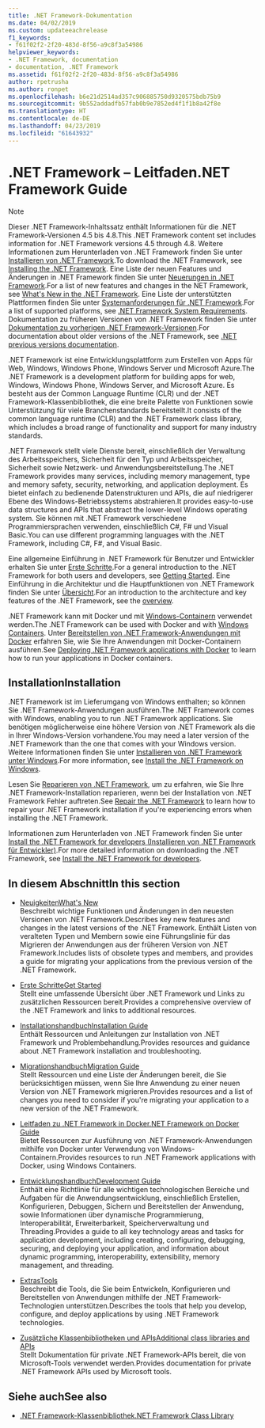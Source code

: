 ```yaml
---
title: .NET Framework-Dokumentation
ms.date: 04/02/2019
ms.custom: updateeachrelease
f1_keywords:
- f61f02f2-2f20-483d-8f56-a9c8f3a54986
helpviewer_keywords:
- .NET Framework, documentation
- documentation, .NET Framework
ms.assetid: f61f02f2-2f20-483d-8f56-a9c8f3a54986
author: rpetrusha
ms.author: ronpet
ms.openlocfilehash: b6e21d2514ad357c906885750d9320575bdb75b9
ms.sourcegitcommit: 9b552addadfb57fab0b9e7852ed4f1f1b8a42f8e
ms.translationtype: HT
ms.contentlocale: de-DE
ms.lasthandoff: 04/23/2019
ms.locfileid: "61643932"
---
```

# <a name="net-framework-guide"></a><span data-ttu-id="4de80-102">.NET Framework – Leitfaden</span><span class="sxs-lookup"><span data-stu-id="4de80-102">.NET Framework Guide</span></span>

> [!NOTE]
> <span data-ttu-id="4de80-103">Dieser .NET Framework-Inhaltssatz enthält Informationen für die .NET Framework-Versionen 4.5 bis 4.8.</span><span class="sxs-lookup"><span data-stu-id="4de80-103">This .NET Framework content set includes information for .NET Framework versions 4.5 through 4.8.</span></span> <span data-ttu-id="4de80-104">Weitere Informationen zum Herunterladen von .NET Framework finden Sie unter [Installieren von .NET Framework](./install/guide-for-developers.md).</span><span class="sxs-lookup"><span data-stu-id="4de80-104">To download the .NET Framework, see [Installing the .NET Framework](./install/guide-for-developers.md).</span></span> <span data-ttu-id="4de80-105">Eine Liste der neuen Features und Änderungen in .NET Framework finden Sie unter [Neuerungen in .NET Framework](./whats-new/index.md).</span><span class="sxs-lookup"><span data-stu-id="4de80-105">For a list of new features and changes in the NET Framework, see [What's New in the .NET Framework](./whats-new/index.md).</span></span> <span data-ttu-id="4de80-106">Eine Liste der unterstützten Plattformen finden Sie unter [Systemanforderungen für .NET Framework](./get-started/system-requirements.md).</span><span class="sxs-lookup"><span data-stu-id="4de80-106">For a list of supported platforms, see [.NET Framework System Requirements](./get-started/system-requirements.md).</span></span> <span data-ttu-id="4de80-107">Dokumentation zu früheren Versionen von .NET Framework finden Sie unter [Dokumentation zu vorherigen .NET Framework-Versionen](https://docs.microsoft.com/previous-versions/dotnet/).</span><span class="sxs-lookup"><span data-stu-id="4de80-107">For documentation about older versions of the .NET Framework, see [.NET previous versions documentation](https://docs.microsoft.com/previous-versions/dotnet/).</span></span>

<span data-ttu-id="4de80-108">.NET Framework ist eine Entwicklungsplattform zum Erstellen von Apps für Web, Windows, Windows Phone, Windows Server und Microsoft Azure.</span><span class="sxs-lookup"><span data-stu-id="4de80-108">The .NET Framework is a development platform for building apps for web, Windows, Windows Phone, Windows Server, and Microsoft Azure.</span></span> <span data-ttu-id="4de80-109">Es besteht aus der Common Language Runtime (CLR) und der .NET Framework-Klassenbibliothek, die eine breite Palette von Funktionen sowie Unterstützung für viele Branchenstandards bereitstellt.</span><span class="sxs-lookup"><span data-stu-id="4de80-109">It consists of the common language runtime (CLR) and the .NET Framework class library, which includes a broad range of functionality and support for many industry standards.</span></span>

<span data-ttu-id="4de80-110">.NET Framework stellt viele Dienste bereit, einschließlich der Verwaltung des Arbeitsspeichers, Sicherheit für den Typ und Arbeitsspeicher, Sicherheit sowie Netzwerk- und Anwendungsbereitstellung.</span><span class="sxs-lookup"><span data-stu-id="4de80-110">The .NET Framework provides many services, including memory management, type and memory safety, security, networking, and application deployment.</span></span> <span data-ttu-id="4de80-111">Es bietet einfach zu bedienende Datenstrukturen und APIs, die auf niedrigerer Ebene des Windows-Betriebssystems abstrahieren.</span><span class="sxs-lookup"><span data-stu-id="4de80-111">It provides easy-to-use data structures and APIs that abstract the lower-level Windows operating system.</span></span> <span data-ttu-id="4de80-112">Sie können mit .NET Framework verschiedene Programmiersprachen verwenden, einschließlich C#, F# und Visual Basic.</span><span class="sxs-lookup"><span data-stu-id="4de80-112">You can use different programming languages with the .NET Framework, including C#, F#, and Visual Basic.</span></span>

<span data-ttu-id="4de80-113">Eine allgemeine Einführung in .NET Framework für Benutzer und Entwickler erhalten Sie unter [Erste Schritte](./get-started/index.md).</span><span class="sxs-lookup"><span data-stu-id="4de80-113">For a general introduction to the .NET Framework for both users and developers, see [Getting Started](./get-started/index.md).</span></span> <span data-ttu-id="4de80-114">Eine Einführung in die Architektur und die Hauptfunktionen von .NET Framework finden Sie unter [Übersicht](./get-started/overview.md).</span><span class="sxs-lookup"><span data-stu-id="4de80-114">For an introduction to the architecture and key features of the .NET Framework, see the [overview](./get-started/overview.md).</span></span>

<span data-ttu-id="4de80-115">.NET Framework kann mit Docker und mit [Windows-Containern](/virtualization/windowscontainers/about/) verwendet werden.</span><span class="sxs-lookup"><span data-stu-id="4de80-115">The .NET Framework can be used with Docker and with [Windows Containers](/virtualization/windowscontainers/about/).</span></span> <span data-ttu-id="4de80-116">Unter [Bereitstellen von .NET Framework-Anwendungen mit Docker](./docker/index.md) erfahren Sie, wie Sie Ihre Anwendungen mit Docker-Containern ausführen.</span><span class="sxs-lookup"><span data-stu-id="4de80-116">See [Deploying .NET Framework applications with Docker](./docker/index.md) to learn how to run your applications in Docker containers.</span></span>

## <a name="installation"></a><span data-ttu-id="4de80-117">Installation</span><span class="sxs-lookup"><span data-stu-id="4de80-117">Installation</span></span>

<span data-ttu-id="4de80-118">.NET Framework ist im Lieferumgang von Windows enthalten; so können Sie .NET Framework-Anwendungen ausführen.</span><span class="sxs-lookup"><span data-stu-id="4de80-118">The .NET Framework comes with Windows, enabling you to run .NET Framework applications.</span></span> <span data-ttu-id="4de80-119">Sie benötigen möglicherweise eine höhere Version von .NET Framework als die in Ihrer Windows-Version vorhandene.</span><span class="sxs-lookup"><span data-stu-id="4de80-119">You may need a later version of the .NET Framework than the one that comes with your Windows version.</span></span> <span data-ttu-id="4de80-120">Weitere Informationen finden Sie unter [Installieren von .NET Framework unter Windows](./install/index.md).</span><span class="sxs-lookup"><span data-stu-id="4de80-120">For more information, see [Install the .NET Framework on Windows](./install/index.md).</span></span>

<span data-ttu-id="4de80-121">Lesen Sie [Reparieren von .NET Framework](./install/repair.md), um zu erfahren, wie Sie Ihre .NET Framework-Installation reparieren, wenn bei der Installation von .NET Framework Fehler auftreten.</span><span class="sxs-lookup"><span data-stu-id="4de80-121">See [Repair the .NET Framework](./install/repair.md) to learn how to repair your .NET Framework installation if you're experiencing errors when installing the .NET Framework.</span></span>

<span data-ttu-id="4de80-122">Informationen zum Herunterladen von .NET Framework finden Sie unter [Install the .NET Framework for developers (Installieren von .NET Framework für Entwickler)](./install/guide-for-developers.md).</span><span class="sxs-lookup"><span data-stu-id="4de80-122">For more detailed information on downloading the .NET Framework, see [Install the .NET Framework for developers](./install/guide-for-developers.md).</span></span>

## <a name="in-this-section"></a><span data-ttu-id="4de80-123">In diesem Abschnitt</span><span class="sxs-lookup"><span data-stu-id="4de80-123">In this section</span></span>

* [<span data-ttu-id="4de80-124">Neuigkeiten</span><span class="sxs-lookup"><span data-stu-id="4de80-124">What's New</span></span>](./whats-new/index.md)  
<span data-ttu-id="4de80-125">Beschreibt wichtige Funktionen und Änderungen in den neuesten Versionen von .NET Framework.</span><span class="sxs-lookup"><span data-stu-id="4de80-125">Describes key new features and changes in the latest versions of the .NET Framework.</span></span> <span data-ttu-id="4de80-126">Enthält Listen von veralteten Typen und Membern sowie eine Führungslinie für das Migrieren der Anwendungen aus der früheren Version von .NET Framework.</span><span class="sxs-lookup"><span data-stu-id="4de80-126">Includes lists of obsolete types and members, and provides a guide for migrating your applications from the previous version of the .NET Framework.</span></span>

* [<span data-ttu-id="4de80-127">Erste Schritte</span><span class="sxs-lookup"><span data-stu-id="4de80-127">Get Started</span></span>](./get-started/index.md)  
<span data-ttu-id="4de80-128">Stellt eine umfassende Übersicht über .NET Framework und Links zu zusätzlichen Ressourcen bereit.</span><span class="sxs-lookup"><span data-stu-id="4de80-128">Provides a comprehensive overview of the .NET Framework and links to additional resources.</span></span>

* [<span data-ttu-id="4de80-129">Installationshandbuch</span><span class="sxs-lookup"><span data-stu-id="4de80-129">Installation Guide</span></span>](./install/index.md)  
<span data-ttu-id="4de80-130">Enthält Ressourcen und Anleitungen zur Installation von .NET Framework und Problembehandlung.</span><span class="sxs-lookup"><span data-stu-id="4de80-130">Provides resources and guidance about .NET Framework installation and troubleshooting.</span></span>

* [<span data-ttu-id="4de80-131">Migrationshandbuch</span><span class="sxs-lookup"><span data-stu-id="4de80-131">Migration Guide</span></span>](./migration-guide/index.md)  
<span data-ttu-id="4de80-132">Stellt Ressourcen und eine Liste der Änderungen bereit, die Sie berücksichtigen müssen, wenn Sie Ihre Anwendung zu einer neuen Version von .NET Framework migrieren.</span><span class="sxs-lookup"><span data-stu-id="4de80-132">Provides resources and a list of changes you need to consider if you're migrating your application to a new version of the .NET Framework.</span></span>

* [<span data-ttu-id="4de80-133">Leitfaden zu .NET Framework in Docker</span><span class="sxs-lookup"><span data-stu-id="4de80-133">.NET Framework on Docker Guide</span></span>](./docker/index.md)  
<span data-ttu-id="4de80-134">Bietet Ressourcen zur Ausführung von .NET Framework-Anwendungen mithilfe von Docker unter Verwendung von Windows-Containern.</span><span class="sxs-lookup"><span data-stu-id="4de80-134">Provides resources to run .NET Framework applications with Docker, using Windows Containers.</span></span>

* [<span data-ttu-id="4de80-135">Entwicklungshandbuch</span><span class="sxs-lookup"><span data-stu-id="4de80-135">Development Guide</span></span>](./development-guide.md)  
<span data-ttu-id="4de80-136">Enthält eine Richtlinie für alle wichtigen technologischen Bereiche und Aufgaben für die Anwendungsentwicklung, einschließlich Erstellen, Konfigurieren, Debuggen, Sichern und Bereitstellen der Anwendung, sowie Informationen über dynamische Programmierung, Interoperabilität, Erweiterbarkeit, Speicherverwaltung und Threading.</span><span class="sxs-lookup"><span data-stu-id="4de80-136">Provides a guide to all key technology areas and tasks for application development, including creating, configuring, debugging, securing, and deploying your application, and information about dynamic programming, interoperability, extensibility, memory management, and threading.</span></span>

* [<span data-ttu-id="4de80-137">Extras</span><span class="sxs-lookup"><span data-stu-id="4de80-137">Tools</span></span>](./tools/index.md)  
<span data-ttu-id="4de80-138">Beschreibt die Tools, die Sie beim Entwickeln, Konfigurieren und Bereitstellen von Anwendungen mithilfe der .NET Framework-Technologien unterstützen.</span><span class="sxs-lookup"><span data-stu-id="4de80-138">Describes the tools that help you develop, configure, and deploy applications by using .NET Framework technologies.</span></span>

* [<span data-ttu-id="4de80-139">Zusätzliche Klassenbibliotheken und APIs</span><span class="sxs-lookup"><span data-stu-id="4de80-139">Additional class libraries and APIs</span></span>](./additional-apis/index.md)  
<span data-ttu-id="4de80-140">Stellt Dokumentation für private .NET Framework-APIs bereit, die von Microsoft-Tools verwendet werden.</span><span class="sxs-lookup"><span data-stu-id="4de80-140">Provides documentation for private .NET Framework APIs used by Microsoft tools.</span></span>

## <a name="see-also"></a><span data-ttu-id="4de80-141">Siehe auch</span><span class="sxs-lookup"><span data-stu-id="4de80-141">See also</span></span>

* [<span data-ttu-id="4de80-142">.NET Framework-Klassenbibliothek</span><span class="sxs-lookup"><span data-stu-id="4de80-142">.NET Framework Class Library</span></span>](/dotnet/api/?view=netframework-4.8)